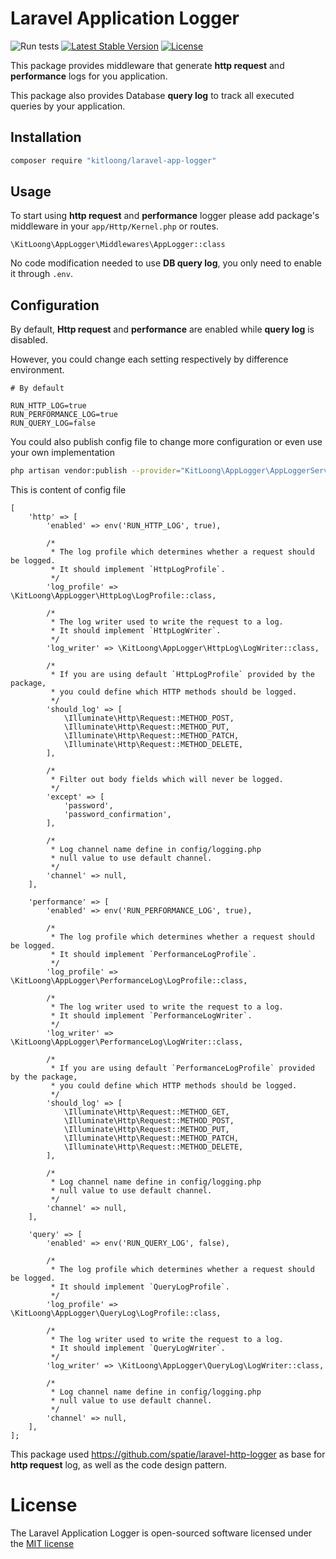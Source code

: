 # Laravel Application Logger

![Run tests](https://github.com/kitloong/laravel-app-logger/workflows/Run%20tests/badge.svg?branch=main)
[![Latest Stable Version](https://poser.pugx.org/kitloong/laravel-app-logger/v/stable.png)](https://packagist.org/packages/kitloong/laravel-app-logger)
[![License](https://poser.pugx.org/kitloong/laravel-app-logger/license.png)](https://packagist.org/packages/kitloong/laravel-app-logger)

This package provides middleware that generate **http request** and **performance** logs for you application.

This package also provides Database **query log** to track all executed queries by your application.

## Installation

```bash
composer require "kitloong/laravel-app-logger"
```

## Usage

To start using **http request** and **performance** logger please add package's middleware in your `app/Http/Kernel.php` or routes.

```
\KitLoong\AppLogger\Middlewares\AppLogger::class
```

No code modification needed to use **DB query log**, you only need to enable it through `.env`.

## Configuration

By default, **Http request** and **performance** are enabled while **query log** is disabled.

However, you could change each setting respectively by difference environment.

```dotenv
# By default

RUN_HTTP_LOG=true
RUN_PERFORMANCE_LOG=true
RUN_QUERY_LOG=false
```

You could also publish config file to change more configuration or even use your own implementation

```bash
php artisan vendor:publish --provider="KitLoong\AppLogger\AppLoggerServiceProvider" --tag=config
```

This is content of config file

```
[
    'http' => [
        'enabled' => env('RUN_HTTP_LOG', true),

        /*
         * The log profile which determines whether a request should be logged.
         * It should implement `HttpLogProfile`.
         */
        'log_profile' => \KitLoong\AppLogger\HttpLog\LogProfile::class,

        /*
         * The log writer used to write the request to a log.
         * It should implement `HttpLogWriter`.
         */
        'log_writer' => \KitLoong\AppLogger\HttpLog\LogWriter::class,

        /*
         * If you are using default `HttpLogProfile` provided by the package,
         * you could define which HTTP methods should be logged.
         */
        'should_log' => [
            \Illuminate\Http\Request::METHOD_POST,
            \Illuminate\Http\Request::METHOD_PUT,
            \Illuminate\Http\Request::METHOD_PATCH,
            \Illuminate\Http\Request::METHOD_DELETE,
        ],

        /*
         * Filter out body fields which will never be logged.
         */
        'except' => [
            'password',
            'password_confirmation',
        ],

        /*
         * Log channel name define in config/logging.php
         * null value to use default channel.
         */
        'channel' => null,
    ],

    'performance' => [
        'enabled' => env('RUN_PERFORMANCE_LOG', true),

        /*
         * The log profile which determines whether a request should be logged.
         * It should implement `PerformanceLogProfile`.
         */
        'log_profile' => \KitLoong\AppLogger\PerformanceLog\LogProfile::class,

        /*
         * The log writer used to write the request to a log.
         * It should implement `PerformanceLogWriter`.
         */
        'log_writer' => \KitLoong\AppLogger\PerformanceLog\LogWriter::class,

        /*
         * If you are using default `PerformanceLogProfile` provided by the package,
         * you could define which HTTP methods should be logged.
         */
        'should_log' => [
            \Illuminate\Http\Request::METHOD_GET,
            \Illuminate\Http\Request::METHOD_POST,
            \Illuminate\Http\Request::METHOD_PUT,
            \Illuminate\Http\Request::METHOD_PATCH,
            \Illuminate\Http\Request::METHOD_DELETE,
        ],

        /*
         * Log channel name define in config/logging.php
         * null value to use default channel.
         */
        'channel' => null,
    ],

    'query' => [
        'enabled' => env('RUN_QUERY_LOG', false),

        /*
         * The log profile which determines whether a request should be logged.
         * It should implement `QueryLogProfile`.
         */
        'log_profile' => \KitLoong\AppLogger\QueryLog\LogProfile::class,

        /*
         * The log writer used to write the request to a log.
         * It should implement `QueryLogWriter`.
         */
        'log_writer' => \KitLoong\AppLogger\QueryLog\LogWriter::class,

        /*
         * Log channel name define in config/logging.php
         * null value to use default channel.
         */
        'channel' => null,
    ],
];
```

This package used https://github.com/spatie/laravel-http-logger as base for **http request** log, as well as the code design pattern.

# License

The Laravel Application Logger is open-sourced software licensed under the [MIT license](LICENSE)
